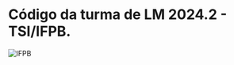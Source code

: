 # Código da turma de LM 2024.2 - TSI/IFPB.

![IFPB](https://www.ifpb.edu.br/imagens/logotipos/ifpb-1)
